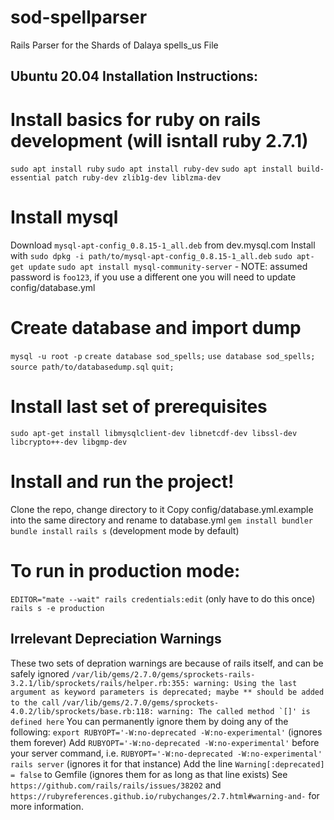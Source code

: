 sod-spellparser
===============

Rails Parser for the Shards of Dalaya spells_us File

## Ubuntu 20.04 Installation Instructions:

# Install basics for ruby on rails development (will isntall ruby 2.7.1)
`sudo apt install ruby`
`sudo apt install ruby-dev`
`sudo apt install build-essential patch ruby-dev zlib1g-dev liblzma-dev`
# Install mysql
Download `mysql-apt-config_0.8.15-1_all.deb` from dev.mysql.com
Install with `sudo dpkg -i path/to/mysql-apt-config_0.8.15-1_all.deb`
`sudo apt-get update`
`sudo apt install mysql-community-server` - NOTE: assumed password is `foo123`, if you use a different one you will need to update config/database.yml
# Create database and import dump
`mysql -u root -p`
`create database sod_spells;`
`use database sod_spells;`
`source path/to/databasedump.sql`
`quit;`
# Install last set of prerequisites
`sudo apt-get install libmysqlclient-dev libnetcdf-dev libssl-dev libcrypto++-dev libgmp-dev`
# Install and run the project!
Clone the repo, change directory to it
Copy config/database.yml.example into the same directory and rename to database.yml
`gem install bundler`
`bundle install`
`rails s` (development mode by default)
# To run in production mode:
`EDITOR="mate --wait" rails credentials:edit` (only have to do this once)
`rails s -e production`

## Irrelevant Depreciation Warnings
These two sets of depration warnings are because of rails itself, and can be safely ignored
```/var/lib/gems/2.7.0/gems/sprockets-rails-3.2.1/lib/sprockets/rails/helper.rb:355: warning: Using the last argument as keyword parameters is deprecated; maybe ** should be added to the call```
```/var/lib/gems/2.7.0/gems/sprockets-4.0.2/lib/sprockets/base.rb:118: warning: The called method `[]' is defined here```
You can permanently ignore them by doing any of the following:
`export RUBYOPT='-W:no-deprecated -W:no-experimental'` (ignores them forever)
Add `RUBYOPT='-W:no-deprecated -W:no-experimental'` before your server command, i.e. `RUBYOPT='-W:no-deprecated -W:no-experimental' rails server` (ignores it for that instance)
Add the line `Warning[:deprecated] = false` to Gemfile (ignores them for as long as that line exists)
See `https://github.com/rails/rails/issues/38202` and `https://rubyreferences.github.io/rubychanges/2.7.html#warning-and-` for more information.